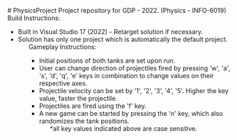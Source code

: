 <?xml version = "1.0" encoding = "UTF-8">
# PhysicsProject
	Project repository for GDP - 2022. (Physics - INFO-6019)
	
 Build Instructions:
    <ul>
      <li> Built in Visual Studio 17 (2022) - Retarget solution if necessary.
      <li> Solution has only one project which is automatically the default project.
    <ul />
	
Gameplay Instructions:
    <ul>
      <li> Initial positions of both tanks are set upon run.
      <li> User can change direction of projectiles fired by pressing 'w', 'a', 's', 'd', 'q', 'e' keys in combination to change values on their respective axes.
      <li> Projectile velocity can be set by '1', '2', '3', '4', '5'. Higher the key value, faster the projectile.
	  <li> Projectiles are fired using the 'f' key.
	  <li> A new game can be started by pressing the 'n' key, which also randomizes the tank positions.
    <ul />
	
	*all key values indicated above are case sensitive.
